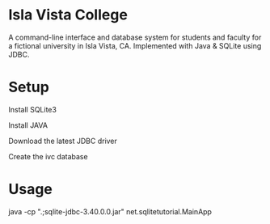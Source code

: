 # Isla Vista College
A command-line interface and database system for students and 
faculty for a fictional university in Isla Vista, CA. 
Implemented with Java & SQLite using JDBC. 

# Setup

Install SQLite3

Install JAVA

Download the latest JDBC driver

Create the ivc database

# Usage

java -cp ".;sqlite-jdbc-3.40.0.0.jar" net.sqlitetutorial.MainApp
